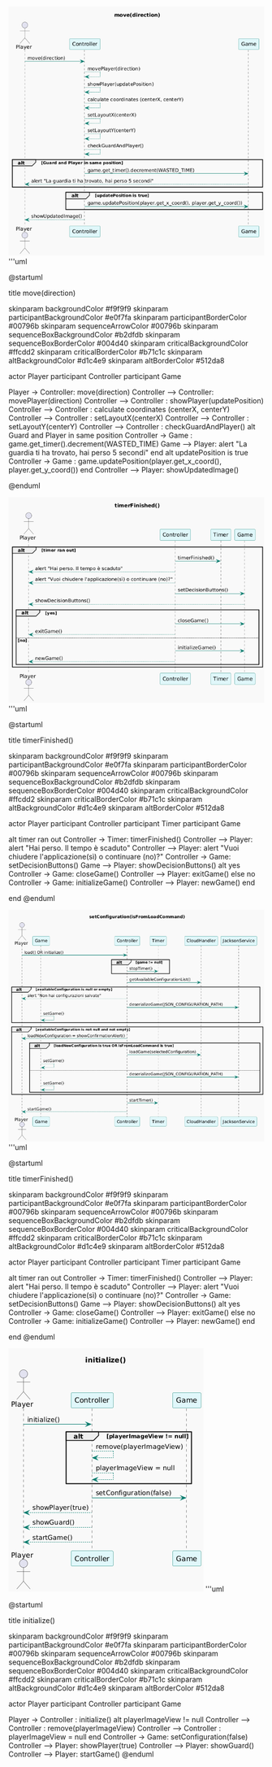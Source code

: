 ![Internal sequence diagram](images/internal_sequence_diagram_1.png)
'''uml

@startuml

title move(direction)

skinparam backgroundColor #f9f9f9
skinparam participantBackgroundColor #e0f7fa
skinparam participantBorderColor #00796b
skinparam sequenceArrowColor #00796b
skinparam sequenceBoxBackgroundColor #b2dfdb
skinparam sequenceBoxBorderColor #004d40
skinparam criticalBackgroundColor #ffcdd2
skinparam criticalBorderColor #b71c1c
skinparam altBackgroundColor #d1c4e9
skinparam altBorderColor #512da8

actor Player
participant Controller
participant Game

Player -> Controller: move(direction)
Controller --> Controller: movePlayer(direction)
Controller --> Controller : showPlayer(updatePosition)
Controller --> Controller : calculate coordinates (centerX, centerY)
Controller --> Controller : setLayoutX(centerX)
Controller --> Controller : setLayoutY(centerY)
Controller --> Controller : checkGuardAndPlayer()
alt Guard and Player in same position
    Controller -> Game : game.get_timer().decrement(WASTED_TIME)
    Game --> Player: alert "La guardia ti ha trovato, hai perso 5 secondi"
end
alt updatePosition is true
    Controller -> Game : game.updatePosition(player.get_x_coord(), player.get_y_coord())
end
Controller --> Player: showUpdatedImage()

@enduml


![Internal sequence diagram](images/internal_sequence_diagram_2.png)
'''uml


@startuml

title timerFinished()

skinparam backgroundColor #f9f9f9
skinparam participantBackgroundColor #e0f7fa
skinparam participantBorderColor #00796b
skinparam sequenceArrowColor #00796b
skinparam sequenceBoxBackgroundColor #b2dfdb
skinparam sequenceBoxBorderColor #004d40
skinparam criticalBackgroundColor #ffcdd2
skinparam criticalBorderColor #b71c1c
skinparam altBackgroundColor #d1c4e9
skinparam altBorderColor #512da8


actor Player
participant Controller
participant Timer
participant Game


alt timer ran out
Controller -> Timer: timerFinished()
Controller --> Player: alert "Hai perso. Il tempo è scaduto"
Controller --> Player: alert "Vuoi chiudere l'applicazione(sì) o continuare (no)?"
Controller -> Game: setDecisionButtons()
Game --> Player: showDecisionButtons()
alt yes
    Controller -> Game: closeGame()
    Controller --> Player: exitGame()
else no
    Controller -> Game: initializeGame()
    Controller --> Player: newGame()
end


end
@enduml


![Internal sequence diagram](images/internal_sequence_diagram_3.png)
'''uml


@startuml

title timerFinished()

skinparam backgroundColor #f9f9f9
skinparam participantBackgroundColor #e0f7fa
skinparam participantBorderColor #00796b
skinparam sequenceArrowColor #00796b
skinparam sequenceBoxBackgroundColor #b2dfdb
skinparam sequenceBoxBorderColor #004d40
skinparam criticalBackgroundColor #ffcdd2
skinparam criticalBorderColor #b71c1c
skinparam altBackgroundColor #d1c4e9
skinparam altBorderColor #512da8


actor Player
participant Controller
participant Timer
participant Game


alt timer ran out
Controller -> Timer: timerFinished()
Controller --> Player: alert "Hai perso. Il tempo è scaduto"
Controller --> Player: alert "Vuoi chiudere l'applicazione(sì) o continuare (no)?"
Controller -> Game: setDecisionButtons()
Game --> Player: showDecisionButtons()
alt yes
    Controller -> Game: closeGame()
    Controller --> Player: exitGame()
else no
    Controller -> Game: initializeGame()
    Controller --> Player: newGame()
end


end
@enduml


![Internal sequence diagram](images/internal_sequence_diagram_4.png)
'''uml


@startuml

title initialize()

skinparam backgroundColor #f9f9f9
skinparam participantBackgroundColor #e0f7fa
skinparam participantBorderColor #00796b
skinparam sequenceArrowColor #00796b
skinparam sequenceBoxBackgroundColor #b2dfdb
skinparam sequenceBoxBorderColor #004d40
skinparam criticalBackgroundColor #ffcdd2
skinparam criticalBorderColor #b71c1c
skinparam altBackgroundColor #d1c4e9
skinparam altBorderColor #512da8

actor Player
participant Controller
participant Game

Player -> Controller : initialize()
alt playerImageView != null
    Controller --> Controller : remove(playerImageView)
    Controller --> Controller : playerImageView = null
end
Controller -> Game: setConfiguration(false)
Controller --> Player: showPlayer(true)
Controller --> Player: showGuard()
Controller --> Player: startGame()
@enduml
